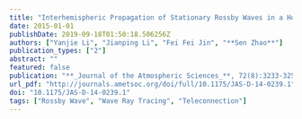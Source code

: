 ```yaml
---
title: "Interhemispheric Propagation of Stationary Rossby Waves in a Horizontally Nonuniform Background Flow"
date: 2015-01-01
publishDate: 2019-09-18T01:50:18.506256Z
authors: ["Yanjie Li", "Jianping Li", "Fei Fei Jin", "**Sen Zhao**"]
publication_types: ["2"]
abstract: ""
featured: false
publication: "**_Journal of the Atmospheric Sciences_**, 72(8):3233-3256"
url_pdf: "http://journals.ametsoc.org/doi/full/10.1175/JAS-D-14-0239.1"
doi: "10.1175/JAS-D-14-0239.1"
tags: ["Rossby Wave", "Wave Ray Tracing", "Teleconnection"]
---
```


